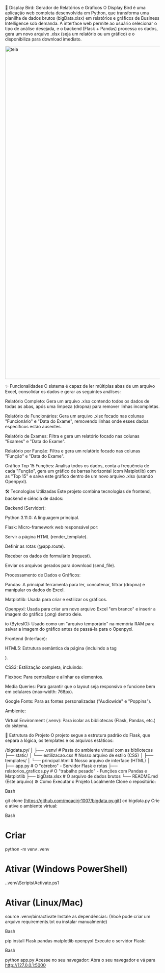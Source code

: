 🚀 Display Bird: Gerador de Relatórios e Gráficos
O Display Bird é uma aplicação web completa desenvolvida em Python, que transforma uma planilha de dados brutos (bigData.xlsx) em relatórios e gráficos de Business Intelligence sob demanda. A interface web permite ao usuário selecionar o tipo de análise desejada, e o backend (Flask + Pandas) processa os dados, gera um novo arquivo .xlsx (seja um relatório ou um gráfico) e o disponibiliza para download imediato.

<img width="1919" height="1079" alt="tela" src="https://github.com/user-attachments/assets/939ddbd5-a3c9-415c-ab19-09f5abe06db4" />

✨ Funcionalidades
O sistema é capaz de ler múltiplas abas de um arquivo Excel, consolidar os dados e gerar as seguintes análises:

Relatório Completo: Gera um arquivo .xlsx contendo todos os dados de todas as abas, após uma limpeza (dropna) para remover linhas incompletas.

Relatório de Funcionários: Gera um arquivo .xlsx focado nas colunas "Funcionário" e "Data do Exame", removendo linhas onde esses dados específicos estão ausentes.

Relatório de Exames: Filtra e gera um relatório focado nas colunas "Exames" e "Data do Exame".

Relatório por Função: Filtra e gera um relatório focado nas colunas "Função" e "Data do Exame".

Gráfico Top 15 Funções: Analisa todos os dados, conta a frequência de cada "Função", gera um gráfico de barras horizontal (com Matplotlib) com as "Top 15" e salva este gráfico dentro de um novo arquivo .xlsx (usando Openpyxl).

🛠️ Tecnologias Utilizadas
Este projeto combina tecnologias de frontend, backend e ciência de dados:

Backend (Servidor):

Python 3.11.0: A linguagem principal.

Flask: Micro-framework web responsável por:

Servir a página HTML (render_template).

Definir as rotas (@app.route).

Receber os dados do formulário (request).

Enviar os arquivos gerados para download (send_file).

Processamento de Dados e Gráficos:

Pandas: A principal ferramenta para ler, concatenar, filtrar (dropna) e manipular os dados do Excel.

Matplotlib: Usada para criar e estilizar os gráficos.

Openpyxl: Usada para criar um novo arquivo Excel "em branco" e inserir a imagem do gráfico (.png) dentro dele.

io (BytesIO): Usado como um "arquivo temporário" na memória RAM para salvar a imagem do gráfico antes de passá-la para o Openpyxl.

Frontend (Interface):

HTML5: Estrutura semântica da página (incluindo a tag <form>).

CSS3: Estilização completa, incluindo:

Flexbox: Para centralizar e alinhar os elementos.

Media Queries: Para garantir que o layout seja responsivo e funcione bem em celulares (max-width: 768px).

Google Fonts: Para as fontes personalizadas ("Audiowide" e "Poppins").

Ambiente:

Virtual Environment (.venv): Para isolar as bibliotecas (Flask, Pandas, etc.) do sistema.

📁 Estrutura do Projeto
O projeto segue a estrutura padrão do Flask, que separa a lógica, os templates e os arquivos estáticos:

/bigdata.py/
│
├── .venv/                   # Pasta do ambiente virtual com as bibliotecas
├── static/
│   └── estilizacao.css      # Nosso arquivo de estilo (CSS)
│
├── templates/
│   └── principal.html       # Nosso arquivo de interface (HTML)
│
├── app.py                   # O "cérebro" - Servidor Flask e rotas
├── relatorios_graficos.py   # O "trabalho pesado" - Funções com Pandas e Matplotlib
├── bigData.xlsx             # O arquivo de dados brutos
└── README.md                (Este arquivo)
⚙️ Como Executar o Projeto Localmente
Clone o repositório:

Bash

git clone [https://github.com/moacirjr1007/bigdata.py.git]
cd bigdata.py
Crie e ative o ambiente virtual:

Bash

# Criar
python -m venv .venv

# Ativar (Windows PowerShell)
.\.venv\Scripts\Activate.ps1

# Ativar (Linux/Mac)
source .venv/bin/activate
Instale as dependências: (Você pode criar um arquivo requirements.txt ou instalar manualmente)

Bash

pip install Flask pandas matplotlib openpyxl
Execute o servidor Flask:

Bash

python app.py
Acesse no seu navegador: Abra o seu navegador e vá para http://127.0.0.1:5000
